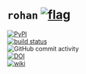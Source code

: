 # `rohan` [![flag](https://raw.githubusercontent.com/wiki/rraadd88/rohan/static/2x.png)](#)

[![PyPI](https://img.shields.io/pypi/v/rohan?style=flat-square&colorB=blue)](https://pypi.org/project/rohan)  
[![build status](
  http://img.shields.io/travis/rraadd88/rohan/master.svg?style=flat-square&colorB=blue)](
 https://travis-ci.org/rraadd88/rohan)  
![GitHub commit activity](https://img.shields.io/github/commit-activity/w/rraadd88/rohan?style=flat-square&colorB=blue)  
[![DOI](https://zenodo.org/badge/148021469.svg)](https://zenodo.org/badge/latestdoi/148021469)  
[![wiki](https://img.shields.io/badge/docs-https%3A%2F%2Fgithub.com%2Frraadd88%2Frohan%2Fwiki-blue?style=flat-square)](https://github.com/rraadd88/rohan/wiki/rohan)  